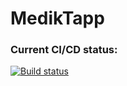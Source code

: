 # MedikTapp

### Current CI/CD status: 
[![Build status](https://build.appcenter.ms/v0.1/apps/363a9cae-04ec-402d-a649-de7bda50c79d/branches/develop/badge)](https://appcenter.ms)
